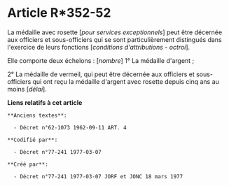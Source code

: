 # Article R*352-52

La médaille avec rosette [*pour services exceptionnels*] peut être décernée aux officiers et sous-officiers qui se sont
particulièrement distingués dans l'exercice de leurs fonctions [*conditions d'attributions - octroi*].

Elle comporte deux échelons : [*nombre*]        1° La médaille d'argent ;

2° La médaille de vermeil, qui peut être décernée aux officiers et sous-officiers qui ont reçu la médaille d'argent avec
rosette depuis cinq ans au moins [*délai*].

**Liens relatifs à cet article**

	**Anciens textes**:

	  - Décret n°62-1073 1962-09-11 ART. 4

	**Codifié par**:

	  - Décret n°77-241 1977-03-07

	**Créé par**:

	  - Décret n°77-241 1977-03-07 JORF et JONC 18 mars 1977
